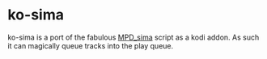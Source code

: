 # ko-sima
ko-sima is a port of the fabulous [MPD_sima](https://media.kaliko.me/sima/) script as a kodi addon.
As such it can magically queue tracks into the play queue.
